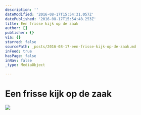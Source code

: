 ```yaml
---
description: ''
dateModified: '2016-08-17T15:54:31.057Z'
datePublished: '2016-08-17T15:54:48.253Z'
title: Een frisse kijk op de zaak
author: []
publisher: {}
via: {}
starred: false
sourcePath: _posts/2016-08-17-een-frisse-kijk-op-de-zaak.md
inFeed: true
hasPage: false
inNav: false
_type: MediaObject

---
```

# Een frisse kijk op de zaak
![](https://the-grid-user-content.s3-us-west-2.amazonaws.com/2d92e375-aeea-4836-b9e3-692f30b8e5d1.jpg)